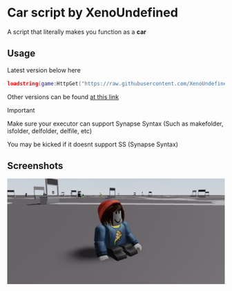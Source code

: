 # Car script by XenoUndefined
A script that literally makes you function as a **car**
## Usage
Latest version below here
```lua
loadstring(game:HttpGet("https://raw.githubusercontent.com/XenoUndefined/vroom/refs/heads/main/scriptandversions/versiononepointzero.txt",true))()
```
Other versions can be found [at this link](https://github.com/XenoUndefined/vroom/tree/main/scriptandversions)
> [!IMPORTANT]
> Make sure your executor can support Synapse Syntax (Such as makefolder, isfolder, delfolder, delfile, etc)
> 
> You may be kicked if it doesnt support SS (Synapse Syntax)
## Screenshots
![Image](https://raw.githubusercontent.com/XenoUndefined/vroom/refs/heads/main/githubstuff/carscreenshoot.png)
